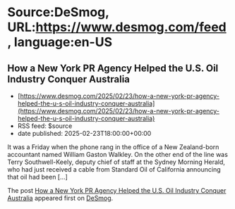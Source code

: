# Source:DeSmog, URL:https://www.desmog.com/feed, language:en-US

## How a New York PR Agency Helped the U.S. Oil Industry Conquer Australia
 - [https://www.desmog.com/2025/02/23/how-a-new-york-pr-agency-helped-the-u-s-oil-industry-conquer-australia](https://www.desmog.com/2025/02/23/how-a-new-york-pr-agency-helped-the-u-s-oil-industry-conquer-australia)
 - RSS feed: $source
 - date published: 2025-02-23T18:00:00+00:00

<p>It was a Friday when the phone rang in the office of a New Zealand-born accountant named William Gaston Walkley. On the other end of the line was Terry Southwell-Keely, deputy chief of staff at the Sydney Morning Herald, who had just received a cable from Standard Oil of California announcing that oil had been [&#8230;]</p>
<p>The post <a href="https://www.desmog.com/2025/02/23/how-a-new-york-pr-agency-helped-the-u-s-oil-industry-conquer-australia/" data-wpel-link="internal">How a New York PR Agency Helped the U.S. Oil Industry Conquer Australia</a> appeared first on <a href="https://www.desmog.com" data-wpel-link="internal">DeSmog</a>.</p>

